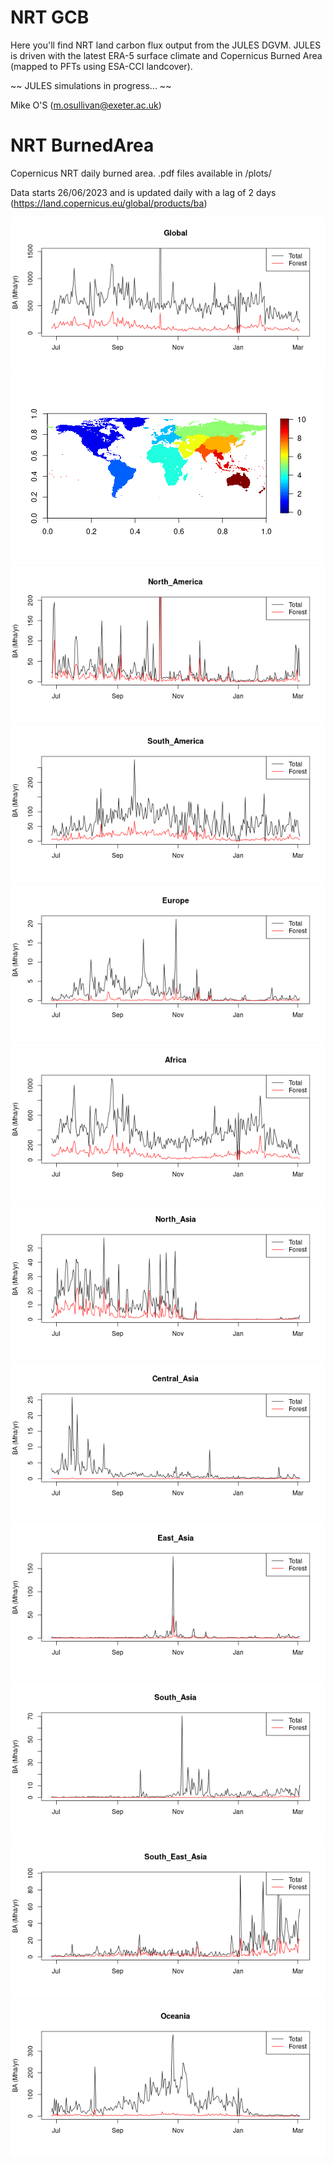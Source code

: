 # NRT GCB
Here you'll find NRT land carbon flux output from the JULES DGVM. JULES is driven with the latest ERA-5 surface climate and Copernicus Burned Area (mapped to PFTs using ESA-CCI landcover).

~~ JULES simulations in progress... ~~

Mike O'S (m.osullivan@exeter.ac.uk)

# NRT BurnedArea

Copernicus NRT daily burned area. 
.pdf files available in /plots/

Data starts 26/06/2023 and is updated daily with a lag of 2 days (https://land.copernicus.eu/global/products/ba)

![Global Burned Area](/plots/Daily_burned_area_global.png)
![Regions](/plots/Regions.png)
![North America Burned Area](/plots/Daily_burned_area_North_America.png)
![South America Burned Area](/plots/Daily_burned_area_South_America.png)
![Europe Burned Area](/plots/Daily_burned_area_Europe.png)
![Africa Burned Area](/plots/Daily_burned_area_Africa.png)
![North Asia Burned Area](/plots/Daily_burned_area_North_Asia.png)
![Central Asia Burned Area](/plots/Daily_burned_area_Central_Asia.png)
![East Asia Burned Area](/plots/Daily_burned_area_East_Asia.png)
![South Asia Burned Area](/plots/Daily_burned_area_South_Asia.png)
![Southeast Asia Burned Area](/plots/Daily_burned_area_South_East_Asia.png)
![Oceania Burned Area](/plots/Daily_burned_area_Oceania.png)
